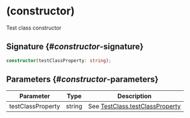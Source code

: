 # (constructor)

Test class constructor

## Signature {#_constructor_-signature}

```typescript
constructor(testClassProperty: string);
```

## Parameters {#_constructor_-parameters}

| Parameter         | Type   | Description                                                                                    |
| ----------------- | ------ | ---------------------------------------------------------------------------------------------- |
| testClassProperty | string | See [TestClass.testClassProperty](docs/simple-suite-test/testclass-testclassproperty-property) |
